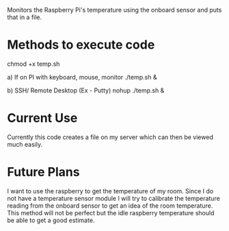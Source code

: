 Monitors the Raspberry Pi's temperature using the onboard sensor and puts that in a file.

Methods to execute code
=================================
chmod +x temp.sh <br />

a) If on PI with keyboard, mouse, monitor
./temp.sh &

b) SSH/ Remote Desktop (Ex - Putty)
nohup ./temp.sh &
   
Current Use
=================================
Currently this code creates a file on my server which can then be viewed much easily.
   
Future Plans
=================================
I want to use the raspberry to get the temperature of my room. Since I do not have a temperature sensor module I will try to calibrate the temperature reading from the onboard sensor to get an idea of the room temperature. This method will not be perfect but the idle raspberry temperature should be able to get a good estimate.
